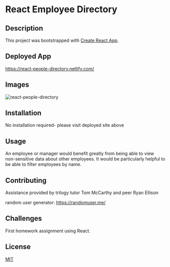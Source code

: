 # React Employee Directory

## Description

This project was bootstrapped with [Create React App](https://github.com/facebook/create-react-app).

## Deployed App
https://react-people-directory.netlify.com/

## Images
![react-people-directory]()
## Installation
No installation required- please visit deployed site above
## Usage
An employee or manager would benefit greatly from being able to view non-sensitive data about other employees. It would be particularly helpful to be able to filter employees by name.

## Contributing
Assistance provided by trilogy tutor Tom McCarthy and peer Ryan Ellison

random user generator: https://randomuser.me/

## Challenges
First homework assignment using React. 
## License

[MIT](https://choosealicense.com/licenses/mit/)
